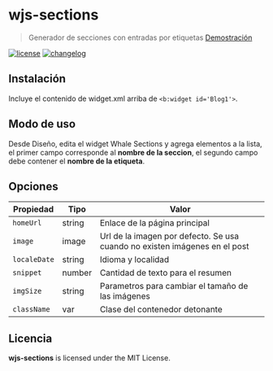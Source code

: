 # wjs-sections
> Generador de secciones con entradas por etiquetas [Demostración](https://demo.zkreations.com/2018/02/wjs-sections.html)

[![license][license-img]][license-url]
[![changelog][changelog-img]][changelog-url]

## Instalación

Incluye el contenido de widget.xml arriba de `<b:widget id='Blog1'>`.

## Modo de uso

Desde Diseño, edita el widget Whale Sections y agrega elementos a la lista, el primer campo corresponde al **nombre de la seccion**, el segundo campo debe contener el **nombre de la etiqueta**.

## Opciones

| Propiedad    | Tipo |  Valor |
| ------------ | ---- | ------------------------------------------ |
| `homeUrl`   | string | Enlace de la página principal |
| `image`      | image | Url de la imagen por defecto. Se usa cuando no existen imágenes en el post |
| `localeDate`     | string | Idioma y localidad |
| `snippet`    | number | Cantidad de texto para el resumen |
| `imgSize`    | string | Parametros para cambiar el tamaño de las imágenes |
| `className`  | var | Clase del contenedor detonante |

## Licencia

**wjs-sections** is licensed under the MIT License.

[changelog-img]: https://img.shields.io/badge/changelog-md-blue.svg?style=flat-square
[changelog-url]: changelog.md
[license-img]: https://img.shields.io/npm/l/normalize.css.svg?style=flat-square
[license-url]: LICENSE
